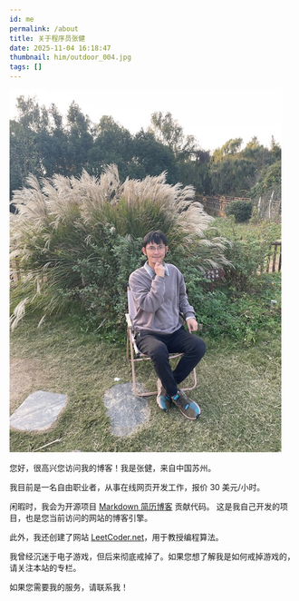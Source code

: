 ```yaml
---
id: me
permalink: /about
title: 关于程序员张健
date: 2025-11-04 16:18:47
thumbnail: him/outdoor_004.jpg
tags: []
---
```


![](../images/him/outdoor_004.jpg)

您好，很高兴您访问我的博客！我是张健，来自中国苏州。

我目前是一名自由职业者，从事在线网页开发工作，报价 30 美元/小时。

闲暇时，我会为开源项目 [Markdown 简历博客](https://github.com/ResumesDev/markdown-resume-blog) 贡献代码。
这是我自己开发的项目，也是您当前访问的网站的博客引擎。

此外，我还创建了网站 [LeetCoder.net](https://leetcoder.net)，用于教授编程算法。

我曾经沉迷于电子游戏，但后来彻底戒掉了。如果您想了解我是如何戒掉游戏的，请关注本站的专栏。

如果您需要我的服务，请联系我！
